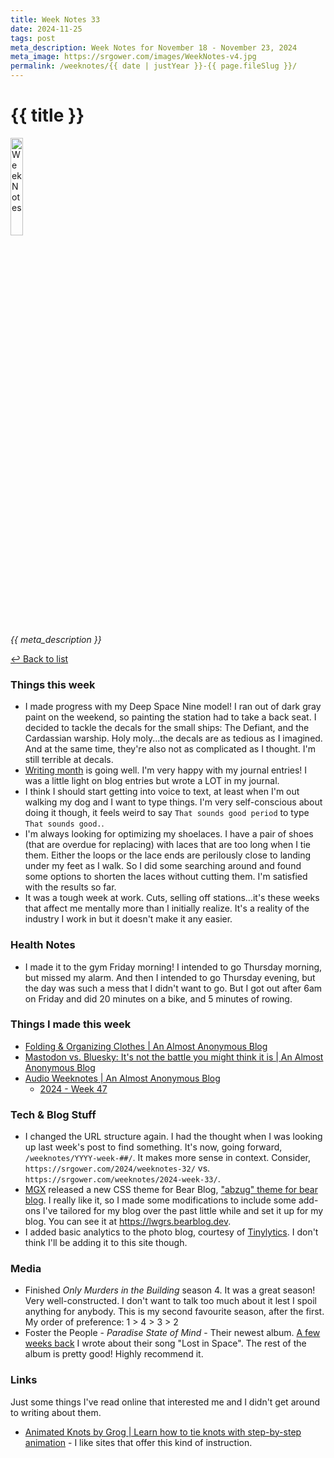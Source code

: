```yaml
---
title: Week Notes 33
date: 2024-11-25
tags: post
meta_description: Week Notes for November 18 - November 23, 2024
meta_image: https://srgower.com/images/WeekNotes-v4.jpg
permalink: /weeknotes/{{ date | justYear }}-{{ page.fileSlug }}/
---
```


# {{ title }}

<img src="{{ meta_image }}" width="20%" height="20%" alt="Week Notes" />

*{{ meta_description }}*

[↩ Back to list](/weeknotes/)

### Things this week

-  I made progress with my Deep Space Nine model! I ran out of dark gray paint on the weekend, so painting the station had to take a back seat. I decided to tackle the decals for the small ships: The Defiant, and the Cardassian warship. Holy moly...the decals are as tedious as I imagined. And at the same time, they're also not as complicated as I thought. I'm still terrible at decals. 
- [Writing month](https://writingmonth.org) is going well. I'm very happy with my journal entries! I was a little light on blog entries but wrote a LOT in my journal. 
- I think I should start getting into voice to text, at least when I'm out walking my dog and I want to type things. I'm very self-conscious about doing it though, it feels weird to say `That sounds good period` to type `That sounds good.`.
- I'm always looking for optimizing my shoelaces. I have a pair of shoes (that are overdue for replacing) with laces that are too long when I tie them. Either the loops or the lace ends are perilously close to landing under my feet as I walk. So I did some searching around and found some options to shorten the laces without cutting them. I'm satisfied with the results so far. 
- It was a tough week at work. Cuts, selling off stations...it's these weeks that affect me mentally more than I initially realize. It's a reality of the industry I work in but it doesn't make it any easier.

### Health Notes 

- I made it to the gym Friday morning! I intended to go Thursday morning, but missed my alarm. And then I intended to go Thursday evening, but the day was such a mess that I didn't want to go. But I got out after 6am on Friday and did 20 minutes on a bike, and 5 minutes of rowing. 

### Things I made this week

- [Folding & Organizing Clothes | An Almost Anonymous Blog](https://lwgrs.bearblog.dev/organizing/) 
- [Mastodon vs. Bluesky: It's not the battle you might think it is | An Almost Anonymous Blog](https://lwgrs.bearblog.dev/mastodon-vs-bluesky/) 
- [Audio Weeknotes | An Almost Anonymous Blog](https://lwgrs.bearblog.dev/audio-weeknotes/) 
  - [2024 - Week 47](https://weeknotes.pinecast.co/episode/c94a9302/2024-week-47)

### Tech & Blog Stuff

- I changed the URL structure again. I had the thought when I was looking up last week's post to find something. It's now, going forward, `/weeknotes/YYYY-week-##/`. It makes more sense in context. Consider, `https://srgower.com/2024/weeknotes-32/` vs. `https://srgower.com/weeknotes/2024-week-33/`. 
- <a href="https://mgx.me/" class="nametag">MGX</a> released a new CSS theme for Bear Blog, ["abzug" theme for bear blog](https://mgx.me/abzug-theme-for-bear-blog). I really like it, so I made some modifications to include some add-ons I've tailored for my blog over the past little while and set it up for my blog. You can see it at https://lwgrs.bearblog.dev. 
- I added basic analytics to the photo blog, courtesy of [Tinylytics](https://tinylytics.app). I don't think I'll be adding it to this site though.

### Media

- Finished *Only Murders in the Building* season 4. It was a great season! Very well-constructed. I don't want to talk too much about it lest I spoil anything for anybody. This is my second favourite season, after the first. My order of preference: 1 \> 4 \> 3 \> 2 
- Foster the People - *Paradise State of Mind* - Their newest album. [A few weeks back](/weeknotes-29/) I wrote about their song "Lost in Space". The rest of the album is pretty good! Highly recommend it. 

### Links

Just some things I've read online that interested me and I didn't get around to writing about them.

-  [Animated Knots by Grog | Learn how to tie knots with step-by-step animation](https://www.animatedknots.com/) - I like sites that offer this kind of instruction. 

